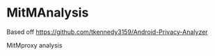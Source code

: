 # MitMAnalysis

Based off https://github.com/tkennedy3159/Android-Privacy-Analyzer

MitMproxy analysis
